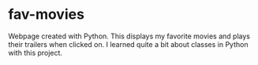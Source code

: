 # fav-movies
Webpage created with Python. This displays my favorite movies and plays their trailers when clicked on. I learned quite a bit about classes in Python with this project.
